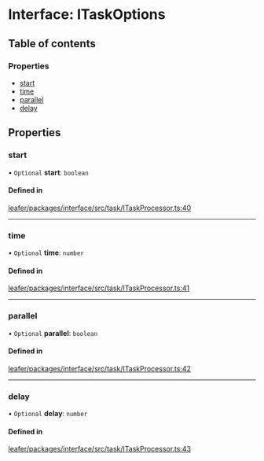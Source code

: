 # Interface: ITaskOptions

## Table of contents

### Properties

- [start](ITaskOptions.md#start)
- [time](ITaskOptions.md#time)
- [parallel](ITaskOptions.md#parallel)
- [delay](ITaskOptions.md#delay)

## Properties

### start

• `Optional` **start**: `boolean`

#### Defined in

[leafer/packages/interface/src/task/ITaskProcessor.ts:40](https://github.com/leaferjs/leafer/blob/0c6b9de/packages/interface/src/task/ITaskProcessor.ts#L40)

___

### time

• `Optional` **time**: `number`

#### Defined in

[leafer/packages/interface/src/task/ITaskProcessor.ts:41](https://github.com/leaferjs/leafer/blob/0c6b9de/packages/interface/src/task/ITaskProcessor.ts#L41)

___

### parallel

• `Optional` **parallel**: `boolean`

#### Defined in

[leafer/packages/interface/src/task/ITaskProcessor.ts:42](https://github.com/leaferjs/leafer/blob/0c6b9de/packages/interface/src/task/ITaskProcessor.ts#L42)

___

### delay

• `Optional` **delay**: `number`

#### Defined in

[leafer/packages/interface/src/task/ITaskProcessor.ts:43](https://github.com/leaferjs/leafer/blob/0c6b9de/packages/interface/src/task/ITaskProcessor.ts#L43)
